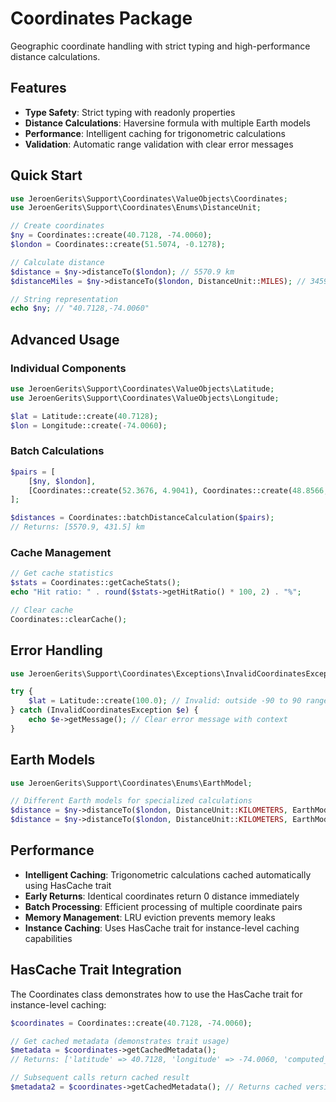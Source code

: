 # Coordinates Package

Geographic coordinate handling with strict typing and high-performance distance calculations.

## Features

- **Type Safety**: Strict typing with readonly properties
- **Distance Calculations**: Haversine formula with multiple Earth models
- **Performance**: Intelligent caching for trigonometric calculations
- **Validation**: Automatic range validation with clear error messages

## Quick Start

```php
use JeroenGerits\Support\Coordinates\ValueObjects\Coordinates;
use JeroenGerits\Support\Coordinates\Enums\DistanceUnit;

// Create coordinates
$ny = Coordinates::create(40.7128, -74.0060);
$london = Coordinates::create(51.5074, -0.1278);

// Calculate distance
$distance = $ny->distanceTo($london); // 5570.9 km
$distanceMiles = $ny->distanceTo($london, DistanceUnit::MILES); // 3459.0 mi

// String representation
echo $ny; // "40.7128,-74.0060"
```

## Advanced Usage

### Individual Components

```php
use JeroenGerits\Support\Coordinates\ValueObjects\Latitude;
use JeroenGerits\Support\Coordinates\ValueObjects\Longitude;

$lat = Latitude::create(40.7128);
$lon = Longitude::create(-74.0060);
```

### Batch Calculations

```php
$pairs = [
    [$ny, $london],
    [Coordinates::create(52.3676, 4.9041), Coordinates::create(48.8566, 2.3522)]
];

$distances = Coordinates::batchDistanceCalculation($pairs);
// Returns: [5570.9, 431.5] km
```

### Cache Management

```php
// Get cache statistics
$stats = Coordinates::getCacheStats();
echo "Hit ratio: " . round($stats->getHitRatio() * 100, 2) . "%";

// Clear cache
Coordinates::clearCache();
```

## Error Handling

```php
use JeroenGerits\Support\Coordinates\Exceptions\InvalidCoordinatesException;

try {
    $lat = Latitude::create(100.0); // Invalid: outside -90 to 90 range
} catch (InvalidCoordinatesException $e) {
    echo $e->getMessage(); // Clear error message with context
}
```

## Earth Models

```php
use JeroenGerits\Support\Coordinates\Enums\EarthModel;

// Different Earth models for specialized calculations
$distance = $ny->distanceTo($london, DistanceUnit::KILOMETERS, EarthModel::WGS84);
$distance = $ny->distanceTo($london, DistanceUnit::KILOMETERS, EarthModel::SPHERICAL);
```

## Performance

- **Intelligent Caching**: Trigonometric calculations cached automatically using HasCache trait
- **Early Returns**: Identical coordinates return 0 distance immediately
- **Batch Processing**: Efficient processing of multiple coordinate pairs
- **Memory Management**: LRU eviction prevents memory leaks
- **Instance Caching**: Uses HasCache trait for instance-level caching capabilities

## HasCache Trait Integration

The Coordinates class demonstrates how to use the HasCache trait for instance-level caching:

```php
$coordinates = Coordinates::create(40.7128, -74.0060);

// Get cached metadata (demonstrates trait usage)
$metadata = $coordinates->getCachedMetadata();
// Returns: ['latitude' => 40.7128, 'longitude' => -74.0060, 'computed_at' => ..., ...]

// Subsequent calls return cached result
$metadata2 = $coordinates->getCachedMetadata(); // Returns cached version
```
